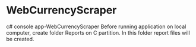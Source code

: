 # WebCurrencyScraper
c# console app-WebCurrencyScraper
Before running application on local computer, create folder Reports on C partition. In this folder report files will be created.
